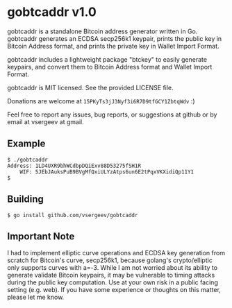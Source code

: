 gobtcaddr v1.0
==============

gobtcaddr is a standalone Bitcoin address generator written in Go. gobtcaddr
generates an ECDSA secp256k1 keypair, prints the public key in Bitcoin Address
format, and prints the private key in Wallet Import Format.

gobtcaddr includes a lightweight package "btckey" to easily generate keypairs,
and convert them to Bitcoin Address format and Wallet Import Format.

gobtcaddr is MIT licensed. See the provided LICENSE file.

Donations are welcome at `15PKyTs3jJ3Nyf3i6R7D9tfGCY1ZbtqWdv` :)

Feel free to report any issues, bug reports, or suggestions at github or by
email at vsergeev at gmail.

Example
-------

    $ ./gobtcaddr
    Address: 1LD4UXR9bhWCdbpDQiExv88D53275fSH1R
        WIF: 5JEbJAuksPuB9BVgMfQxiULYzAtps6un6E2tPqxVKXidiQp11Y1
    $

Building
--------

    $ go install github.com/vsergeev/gobtcaddr

Important Note
--------------

I had to implement elliptic curve operations and ECDSA key generation from
scratch for Bitcoin's curve, secp256k1, because golang's crypto/elliptic only
supports curves with a=-3.  While I am not worried about its ability to
generate validate Bitcoin keypairs, it may be vulnerable to timing attacks
during the public key computation. Use at your own risk in a public facing
setting (e.g. web). If you have some experience or thoughts on this matter,
please let me know.

